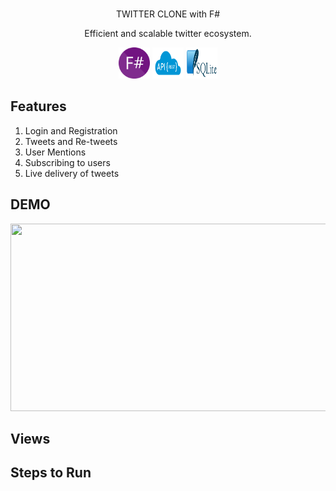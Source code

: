 <br />
<p align="center">
	TWITTER CLONE with F#
  <p align="center">
    

  </p>
</p>

<p align="center">Efficient and scalable twitter ecosystem.</p>

<p align="center">
    <img src="img/fsharp-logo.png" width="50" height="50"> 
    <img src="img/rest-logo.png" width="50" height="50">
    <img src="img/sqlite-logo.png" width="50" height="50">
  
</p>

**Features**
---
1. 	Login and Registration
2. 	Tweets and Re-tweets
3. 	User Mentions
4. 	Subscribing to users
5. 	Live delivery of tweets



**DEMO**
---
 <p align="center">
 <img src="static/img/app/app.gif" width="520" height="300">
 </p>
 

 
**Views**
---


**Steps to Run**
---
